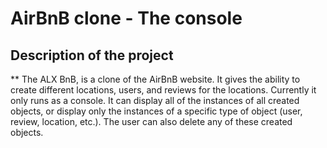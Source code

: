 # AirBnB clone - The console
## Description of the project

** The ALX BnB, is a clone of the AirBnB website. It gives the ability to create different locations, users, and reviews for the locations. Currently it only runs as a console. It can display all of the instances of all created objects, or display only the instances of a specific type of object (user, review, location, etc.). The user can also delete any of these created objects.
